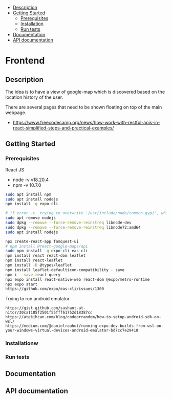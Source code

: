   - [Description](#description)
  - [Getting Started](#getting-started)
    - [Prerequisites](#prerequisites)
    - [Installation](#installation)
    - [Run tests](#run-tests)
  - [Documentation](#documentation)
  - [API documentation](#api-documentation)

# Frontend

## Description

The idea is to have a view of google-map which is discovered based on the location history of the user.

There are several pages that need to be shown floating on top of the main webpage.
- https://www.freecodecamp.org/news/how-work-with-restful-apis-in-react-simplified-steps-and-practical-examples/

## Getting Started


### Prerequisites

React JS
- node -v v18.20.4
- npm -v 10.7.0

```bash
sudo apt install npm
sudo apt install nodejs
npm install -g expo-cli

# if error ->  trying to overwrite '/usr/include/node/common.gypi', which is also in package libnode-dev 12.22.9~dfsg-1ubuntu3.6
sudo apt remove nodejs
sudo dpkg --remove --force-remove-reinstreq libnode-dev
sudo dpkg --remove --force-remove-reinstreq libnode72:amd64
sudo apt install nodejs
```

```bash
npx create-react-app famquest-ui
# npm install @react-google-maps/api
sudo npm install -g expo-cli eas-cli
npm install react react-dom leaflet
npm install react-leaflet
npm install -D @types/leaflet
npm install leaflet-defaulticon-compatibility - save
npm i --save react-query
npx expo install react-native-web react-dom @expo/metro-runtime
npx expo start
https://github.com/expo/eas-cli/issues/1300
```

Trying to run android emulator 
```
https://gist.github.com/sushant-at-nitor/30ca1185f2501f55fff61752d18387cc
https://atekihcan.com/blog/codeorrandom/how-to-setup-android-sdk-on-wsl/
https://medium.com/@danielrauhut/running-expo-dev-builds-from-wsl-on-your-windows-virtual-devices-android-emulator-bd7cc7e29418
```

### Installationw


### Run tests


## Documentation


## API documentation

